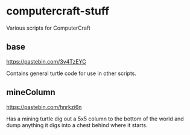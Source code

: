 # computercraft-stuff
Various scripts for ComputerCraft


## base
https://pastebin.com/3v4TzEYC

Contains general turtle code for use in other scripts.


## mineColumn
https://pastebin.com/hnrkzi6n

Has a mining turtle dig out a 5x5 column to the bottom of the world and dump anything it digs into a chest behind where
it starts.
